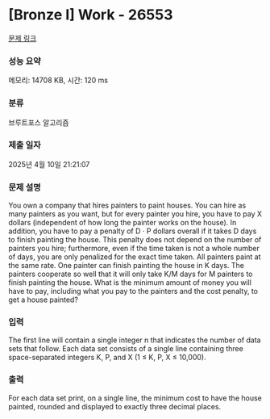 # [Bronze I] Work - 26553 

[문제 링크](https://www.acmicpc.net/problem/26553) 

### 성능 요약

메모리: 14708 KB, 시간: 120 ms

### 분류

브루트포스 알고리즘

### 제출 일자

2025년 4월 10일 21:21:07

### 문제 설명

<p>You own a company that hires painters to paint houses. You can hire as many painters as you want, but for every painter you hire, you have to pay X dollars (independent of how long the painter works on the house). In addition, you have to pay a penalty of D · P dollars overall if it takes D days to finish painting the house. This penalty does not depend on the number of painters you hire; furthermore, even if the time taken is not a whole number of days, you are only penalized for the exact time taken. All painters paint at the same rate. One painter can finish painting the house in K days. The painters cooperate so well that it will only take K/M days for M painters to finish painting the house. What is the minimum amount of money you will have to pay, including what you pay to the painters and the cost penalty, to get a house painted?</p>

### 입력 

 <p>The first line will contain a single integer n that indicates the number of data sets that follow. Each data set consists of a single line containing three space-separated integers K, P, and X (1 ≤ K, P, X ≤ 10,000).</p>

### 출력 

 <p>For each data set print, on a single line, the minimum cost to have the house painted, rounded and displayed to exactly three decimal places.</p>

